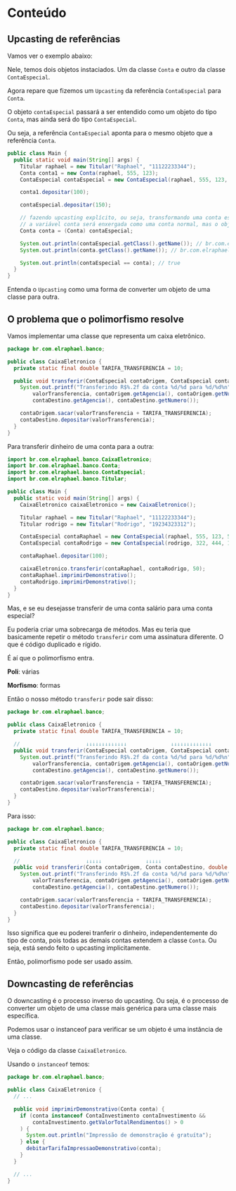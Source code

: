 # Conteúdo

## Upcasting de referências

Vamos ver o exemplo abaixo:

Nele, temos dois objetos instaciados. Um da classe `Conta` e outro da classe `ContaEspecial`.

Agora repare que fizemos um `Upcasting` da referência `ContaEspecial` para `Conta`.

O objeto `contaEspecial` passará a ser entendido como um objeto do tipo `Conta`, mas ainda será do tipo `ContaEspecial`.

Ou seja, a referência `ContaEspecial` aponta para o mesmo objeto que a referência `Conta`.

```java
public class Main {
  public static void main(String[] args) {
    Titular raphael = new Titular("Raphael", "11122233344");
    Conta conta1 = new Conta(raphael, 555, 123);
    ContaEspecial contaEspecial = new ContaEspecial(raphael, 555, 123, 10);

    conta1.depositar(100);

    contaEspecial.depositar(150);

    // fazendo upcasting explícito, ou seja, transformando uma conta especial em uma conta
    // a variável conta será enxergada como uma conta normal, mas o objeto é uma conta especial
    Conta conta = (Conta) contaEspecial;

    System.out.println(contaEspecial.getClass().getName()); // br.com.elraphael.banco.ContaEspecial
    System.out.println(conta.getClass().getName()); // br.com.elraphael.banco.ContaEspecial

    System.out.println(contaEspecial == conta); // true
  }
}
```

Entenda o `Upcasting` como uma forma de converter um objeto de uma classe para outra.



## O problema que o polimorfismo resolve

Vamos implementar uma classe que representa um caixa eletrônico.

```java
package br.com.elraphael.banco;

public class CaixaEletronico {
  private static final double TARIFA_TRANSFERENCIA = 10;

  public void transferir(ContaEspecial contaOrigem, ContaEspecial contaDestino, double valorTransferencia) {
    System.out.printf("Transferindo R$%.2f da conta %d/%d para %d/%d%n",
        valorTransferencia, contaOrigem.getAgencia(), contaOrigem.getNumero(),
        contaDestino.getAgencia(), contaDestino.getNumero());

    contaOrigem.sacar(valorTransferencia + TARIFA_TRANSFERENCIA);
    contaDestino.depositar(valorTransferencia);
  }
}
```

Para transferir dinheiro de uma conta para a outra:

```java
import br.com.elraphael.banco.CaixaEletronico;
import br.com.elraphael.banco.Conta;
import br.com.elraphael.banco.ContaEspecial;
import br.com.elraphael.banco.Titular;

public class Main {
  public static void main(String[] args) {
    CaixaEletronico caixaEletronico = new CaixaEletronico();

    Titular raphael = new Titular("Raphael", "11122233344");
    Titular rodrigo = new Titular("Rodrigo", "19234323312");

    ContaEspecial contaRaphael = new ContaEspecial(raphael, 555, 123, 5);
    ContaEspecial contaRodrigo = new ContaEspecial(rodrigo, 322, 444, 10);

    contaRaphael.depositar(100);

    caixaEletronico.transferir(contaRaphael, contaRodrigo, 50);
    contaRaphael.imprimirDemonstrativo();
    contaRodrigo.imprimirDemonstrativo();
  }
}
```

Mas, e se eu desejasse transferir de uma conta salário para uma conta especial?

Eu poderia criar uma sobrecarga de métodos. Mas eu teria que basicamente repetir o método `transferir`
com uma assinatura diferente. O que é código duplicado e rígido.

É aí que o polimorfismo entra.

**Poli**: várias

**Morfismo**: formas

Então o nosso método `transferir` pode sair disso:

```java
package br.com.elraphael.banco;

public class CaixaEletronico {
  private static final double TARIFA_TRANSFERENCIA = 10;

  //                     ↓↓↓↓↓↓↓↓↓↓↓↓↓              ↓↓↓↓↓↓↓↓↓↓↓↓↓
  public void transferir(ContaEspecial contaOrigem, ContaEspecial contaDestino, double valorTransferencia) {
    System.out.printf("Transferindo R$%.2f da conta %d/%d para %d/%d%n",
        valorTransferencia, contaOrigem.getAgencia(), contaOrigem.getNumero(),
        contaDestino.getAgencia(), contaDestino.getNumero());

    contaOrigem.sacar(valorTransferencia + TARIFA_TRANSFERENCIA);
    contaDestino.depositar(valorTransferencia);
  }
}
```

Para isso:

```java
package br.com.elraphael.banco;

public class CaixaEletronico {
  private static final double TARIFA_TRANSFERENCIA = 10;

  //                     ↓↓↓↓↓              ↓↓↓↓↓
  public void transferir(Conta contaOrigem, Conta contaDestino, double valorTransferencia) {
    System.out.printf("Transferindo R$%.2f da conta %d/%d para %d/%d%n",
        valorTransferencia, contaOrigem.getAgencia(), contaOrigem.getNumero(),
        contaDestino.getAgencia(), contaDestino.getNumero());

    contaOrigem.sacar(valorTransferencia + TARIFA_TRANSFERENCIA);
    contaDestino.depositar(valorTransferencia);
  }
}
```

Isso significa que eu poderei tranferir o dinheiro, independentemente do tipo de conta, pois todas as
demais contas extendem a classe `Conta`. Ou seja, está sendo feito o upcasting implicitamente.

Então, polimorfismo pode ser usado assim.

## Downcasting de referências

O downcasting é o processo inverso do upcasting. Ou seja, é o processo de converter um objeto de uma
classe mais genérica para uma classe mais específica.

Podemos usar o instanceof para verificar se um objeto é uma instância de uma classe.

Veja o código da classe `CaixaEletronico`.

Usando o `instanceof` temos:

```java
package br.com.elraphael.banco;

public class CaixaEletronico {
  // ...

  public void imprimirDemonstrativo(Conta conta) {
    if (conta instanceof ContaInvestimento contaInvestimento &&
        contaInvestimento.getValorTotalRendimentos() > 0
    ) {
      System.out.println("Impressão de demonstração é gratuíta");
    } else {
      debitarTarifaImpressaoDemonstrativo(conta);
    }
  }

  // ...
}
```